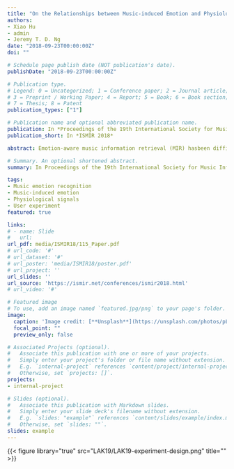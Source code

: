 ```yaml
---
title: "On the Relationships between Music-induced Emotion and Physiological Signals"
authors:
- Xiao Hu
- admin
- Jeremy T. D. Ng
date: "2018-09-23T00:00:00Z"
doi: ""

# Schedule page publish date (NOT publication's date).
publishDate: "2018-09-23T00:00:00Z"

# Publication type.
# Legend: 0 = Uncategorized; 1 = Conference paper; 2 = Journal article;
# 3 = Preprint / Working Paper; 4 = Report; 5 = Book; 6 = Book section;
# 7 = Thesis; 8 = Patent
publication_types: ["1"]

# Publication name and optional abbreviated publication name.
publication: In *Proceedings of the 19th International Society for Music Information Retrieval Conference (ISMIR 2018)*
publication_short: In *ISMIR 2018*

abstract: Emotion-aware music information retrieval (MIR) hasbeen difficult due to the subjectivity and temporality ofemotion responses to music. Physiological signals are regarded as related to emotion and thus could potentially beexploited in emotion-aware music discovery. This studyexplored the possibility of using physiological signals todetect users’ emotion responses to music, with consideration of individual characteristics (personality, music preferences, etc.). A user experiment was conducted with 23participants who searched for music in a novel MIR system. Users’ listening behaviors and self-reported emotionresponses to a total of 628 music pieces were collected.During music listening, a series of peripheral physiological signals (e.g., heart rate, skin conductance) were recorded from participants unobtrusively using a researchgrade wearable wristband. A set of features in the timeand frequency- domains were extracted from the physiological signals and analyzed using statistical and machinelearning methods. Results reveal 1) significant differences in some physiological features between positiveand negative arousal and mood categories, and 2) effective classification of emotion responses based on physiological signals for some individuals. The findings cancontribute to further improvement of emotion-aware intelligent MIR systems exploiting physiological signals asan objective and personalized input.

# Summary. An optional shortened abstract.
summary: In Proceedings of the 19th International Society for Music Information Retrieval Conference (ISMIR 2018).

tags:
- Music emotion recognition
- Music-induced emotion
- Physiological signals
- User experiment
featured: true

links:
# - name: Slide
#   url: 
url_pdf: media/ISMIR18/115_Paper.pdf
# url_code: '#'
# url_dataset: '#'
# url_poster: 'media/ISMIR18/poster.pdf'
# url_project: ''
url_slides: ''
url_source: 'https://ismir.net/conferences/ismir2018.html'
# url_video: '#'

# Featured image
# To use, add an image named `featured.jpg/png` to your page's folder. 
image:
  caption: 'Image credit: [**Unsplash**](https://unsplash.com/photos/pLCdAaMFLTE)'
  focal_point: ""
  preview_only: false

# Associated Projects (optional).
#   Associate this publication with one or more of your projects.
#   Simply enter your project's folder or file name without extension.
#   E.g. `internal-project` references `content/project/internal-project/index.md`.
#   Otherwise, set `projects: []`.
projects:
- internal-project

# Slides (optional).
#   Associate this publication with Markdown slides.
#   Simply enter your slide deck's filename without extension.
#   E.g. `slides: "example"` references `content/slides/example/index.md`.
#   Otherwise, set `slides: ""`.
slides: example
---
```

{{< figure library="true" src="LAK19/LAK19-experiment-design.png" title="" >}}

